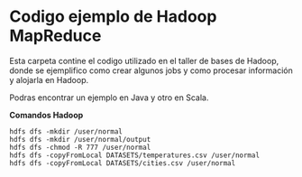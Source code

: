 # Codigo ejemplo de Hadoop MapReduce

Esta carpeta contine el codigo utilizado en el taller de bases de Hadoop, donde se ejemplifico como crear algunos jobs y como procesar información y alojarla en Hadoop.

Podras encontrar un ejemplo en Java y otro en Scala.

**Comandos Hadoop**

```shell
hdfs dfs -mkdir /user/normal
hdfs dfs -mkdir /user/normal/output
hdfs dfs -chmod -R 777 /user/normal
hdfs dfs -copyFromLocal DATASETS/temperatures.csv /user/normal
hdfs dfs -copyFromLocal DATASETS/cities.csv /user/normal
```